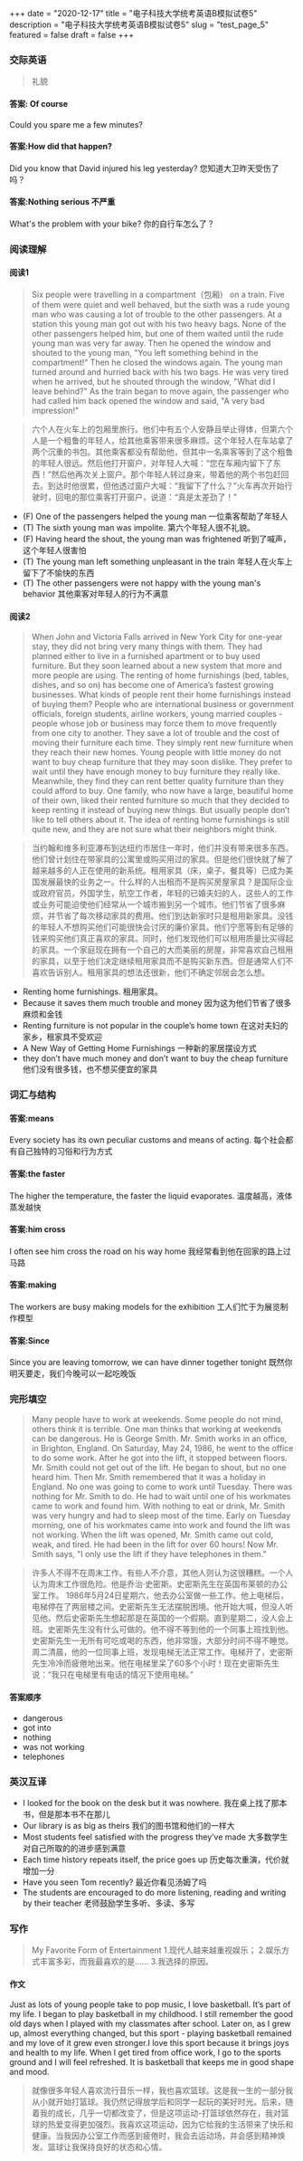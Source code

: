 +++
date = "2020-12-17"
title = "电子科技大学统考英语B模拟试卷5"
description = "电子科技大学统考英语B模拟试卷5"
slug = "test_page_5"
featured = false
draft = false 
+++

### 交际英语
> 礼貌
#### 答案: Of course 
Could you spare me a few minutes? 
#### 答案:How did that happen?
Did you know that David injured his leg yesterday?  您知道大卫昨天受伤了吗？   
#### 答案:Nothing serious  不严重
What's the problem with your bike?  你的自行车怎么了？


### 阅读理解
#### 阅读1
> Six people were travelling in a compartment（包厢） on a train. Five of them were quiet and well behaved, but the sixth was a rude young man who was causing a lot of trouble to the other passengers.
  At a station this young man got out with his two heavy bags. None of the other passengers helped him, but one of them waited until the rude young man was very far away. Then he opened the window and shouted to the young man, "You left something behind in the compartment!" Then he closed the windows again.
  The young man turned around and hurried back with his two bags. He was very tired when he arrived, but he shouted through the window, "What did I leave behind?"
  As the train began to move again, the passenger who had called him back opened the window and said, "A very bad impression!"

> 六个人在火车上的包厢里旅行。他们中有五个人安静且举止得体，但第六个人是一个粗鲁的年轻人，给其他乘客带来很多麻烦。这个年轻人在车站拿了两个沉重的书包。其他乘客都没有帮助他，但其中一名乘客等到了这个粗鲁的年轻人很远。然后他打开窗户，对年轻人大喊：“您在车厢内留下了东西！”然后他再次关上窗户。那个年轻人转过身来，带着他的两个书包赶回去。到达时他很累，但他透过窗户大喊：“我留下了什么？”火车再次开始行驶时，回电的那位乘客打开窗户，说道：“真是太差劲了！”
* (F) One of the passengers helped the young man 一位乘客帮助了年轻人
* (T) The sixth young man was impolite. 第六个年轻人很不礼貌。
* (F) Having heard the shout, the young man was frightened 听到了喊声，这个年轻人很害怕
* (T) The young man left something unpleasant in the train  年轻人在火车上留下了不愉快的东西
* (T) The other passengers were not happy with the young man's behavior 其他乘客对年轻人的行为不满意
#### 阅读2
> When John and Victoria Falls arrived in New York City for one-year stay, they did not bring very many things with them. They had planned either to live in a furnished apartment or to buy used furniture. But they soon learned about a new system that more and more people are using. The renting of home furnishings (bed, tables, dishes, and so on) has become one of America’s fastest growing businesses.
  What kinds of people rent their home furnishings instead of buying them? People who are international business or government officials, foreign students, airline workers, young married couples - people whose job or business may force them to move frequently from one city to another. They save a lot of trouble and the cost of moving their furniture each time. They simply rent new furniture when they reach their new homes. Young people with little money do not want to buy cheap furniture that they may soon dislike. They prefer to wait until they have enough money to buy furniture they really like. Meanwhile, they find they can rent better quality furniture than they could afford to buy.
  One family, who now have a large, beautiful home of their own, liked their rented furniture so much that they decided to keep renting it instead of buying new things. But usually people don’t like to tell others about it. The idea of renting home furnishings is still quite new, and they are not sure what their neighbors might think. 

> 当约翰和维多利亚瀑布到达纽约市居住一年时，他们并没有带来很多东西。他们曾计划住在带家具的公寓里或购买用过的家具。但是他们很快就了解了越来越多的人正在使用的新系统。租用家具（床，桌子，餐具等）已成为美国发展最快的业务之一。什么样的人出租而不是购买房屋家具？是国际企业或政府官员，外国学生，航空工作者，年轻的已婚夫妇的人，这些人的工作或业务可能迫使他们经常从一个城市搬到另一个城市。他们节省了很多麻烦，并节省了每次移动家具的费用。他们到达新家时只是租用新家具。没钱的年轻人不想购买他们可能很快会讨厌的廉价家具。他们宁愿等到有足够的钱来购买他们真正喜欢的家具。同时，他们发现他们可以租用质量比买得起的家具。一个家庭现在拥有一个自己的大而美丽的房屋，非常喜欢自己租用的家具，以至于他们决定继续租用家具而不是购买新东西。但是通常人们不喜欢告诉别人。租用家具的想法还很新，他们不确定邻居会怎么想。

* Renting home furnishings. 租用家具。
* Because it saves them much trouble and money 因为这为他们节省了很多麻烦和金钱
* Renting furniture is not popular in the couple’s home town 在这对夫妇的家乡，租家具不受欢迎
* A New Way of Getting Home Furnishings 一种新的家居摆设方式
* they don’t have much money and don’t want to buy the cheap furniture  他们没有很多钱，也不想买便宜的家具
### 词汇与结构
#### 答案:means
Every society has its own peculiar customs and means  of acting.  每个社会都有自己独特的习俗和行为方式
#### 答案:the faster
The higher the temperature, the faster the liquid evaporates.  温度越高，液体蒸发越快
#### 答案:him cross 
I often see him cross the road on his way home   我经常看到他在回家的路上过马路
#### 答案:making 
The workers are busy making models for the exhibition  工人们忙于为展览制作模型
#### 答案:Since  
Since you are leaving tomorrow, we can have dinner together tonight  既然你明天要走，我们今晚可以一起吃晚饭


### 完形填空
> Many people have to work at weekends. Some people do not mind, others think it is terrible.
  One man thinks that working at weekends can be dangerous. He is George Smith. Mr. Smith works in an office, in Brighton, England.
  On Saturday, May 24, 1986, he went to the office to do some work. After he got into the lift, it stopped between floors. Mr. Smith could not get out of the lift. He began to shout, but no one heard him. Then Mr. Smith remembered that it was a holiday in England. No one was going to come to work until Tuesday.
  There was nothing for Mr. Smith to do. He had to wait until one of his workmates came to work and found him. With nothing to eat or drink, Mr. Smith was very hungry and had to sleep most of the time.
  Early on Tuesday morning, one of his workmates came into work and found the lift was not working. When the lift was opened, Mr. Smith came out cold, weak, and tired. He had been in the lift for over 60 hours!
  Now Mr. Smith says, "I only use the lift if they have  telephones in them." 

> 许多人不得不在周末工作。有些人不介意，其他人则认为这很糟糕。一个人认为周末工作很危险。他是乔治·史密斯。史密斯先生在英国布莱顿的办公室工作。 1986年5月24日星期六，他去办公室做一些工作。他上电梯后，电梯停在了两层楼之间。史密斯先生无法摆脱困境。他开始大喊，但没人听见他。然后史密斯先生想起那是在英国的一个假期。直到星期二，没人会上班。史密斯先生没有什么可做的。他不得不等到他的一个同事上班找到他。史密斯先生一无所有可吃或喝的东西，他非常饿，大部分时间不得不睡觉。周二清晨，他的一位同事上班，发现电梯无法正常工作。电梯开了，史密斯先生冷冷而疲倦地出来。他在电梯里呆了60多个小时！现在史密斯先生说：“我只在电梯里有电话的情况下使用电梯。”

#### 答案顺序
* dangerous
* got into
* nothing
* was not working
* telephones
### 英汉互译
* I looked for the book on the desk but it was nowhere. 我在桌上找了那本书，但是那本书不在那儿
* Our library is as big as theirs 我们的图书馆和他们的一样大
* Most students feel satisfied with the progress they’ve made 大多数学生对自己所取的的进步感到满意
* Each time history repeats itself, the price goes up 历史每次重演，代价就增加一分
* Have you seen Tom recently? 最近你看见汤姆了吗
* The students are encouraged to do more listening, reading and writing by their teacher  老师鼓励学生多听、多读、多写

### 写作 
> My Favorite Form of Entertainment
  1.现代人越来越重视娱乐；
  2.娱乐方式丰富多彩，而我最喜欢的是……
  3.我选择的原因。
#### 作文

Just as lots of young people take to pop music, I love basketball. It’s part of my life. I began to play basketball in my childhood. I still remember the good old days when I played with my classmates after school. Later on, as I grew up, almost everything changed, but this sport - playing basketball remained and my love of it grew even stronger.I love this sport because it brings joys and health to my life. When I get tired from office work, I go to the sports ground and I will feel refreshed. It is basketball that keeps me in good shape and mood.

> 就像很多年轻人喜欢流行音乐一样，我也喜欢篮球。这是我一生的一部分我从小就开始打篮球。我仍然记得放学后和同学一起玩的美好时光。后来，随着我的成长，几乎一切都改变了，但是这项运动-打篮球依然存在，我对篮球的热爱变得更加强烈。我喜欢这项运动，因为它给我的生活带来了快乐和健康。当我因办公室工作而感到疲倦时，我会去运动场，并会感到精神焕发。篮球让我保持良好的状态和心情。
